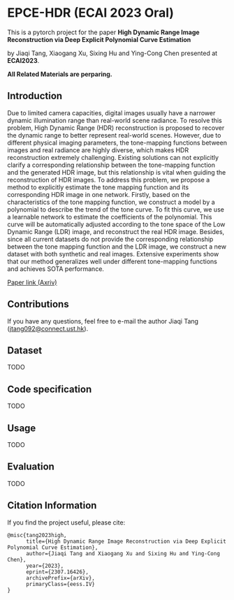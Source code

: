 # EPCE-HDR (ECAI 2023 Oral) 
This is a pytorch project for the paper **High Dynamic Range Image Reconstruction via Deep Explicit Polynomial Curve Estimation** 

by Jiaqi Tang, Xiaogang Xu, Sixing Hu and Ying-Cong Chen presented at **ECAI2023**.

**All Related Materials are perparing.**
## Introduction
Due to limited camera capacities, digital images usually have a narrower dynamic illumination range than real-world scene radiance. To resolve this problem, High Dynamic Range (HDR) reconstruction is proposed to recover the dynamic range to better represent real-world scenes. However, due to different physical imaging parameters, the tone-mapping functions between images and real radiance are highly diverse, which makes HDR reconstruction extremely challenging. Existing solutions can not explicitly clarify a corresponding relationship between the tone-mapping function and the generated HDR image, but this relationship is vital when guiding the reconstruction of HDR images. To address this problem, we propose a method to explicitly estimate the tone mapping function and its corresponding HDR image in one network. Firstly, based on the characteristics of the tone mapping function, we construct a model by a polynomial to describe the trend of the tone curve. To fit this curve, we use a learnable network to estimate the coefficients of the polynomial. This curve will be automatically adjusted according to the tone space of the Low Dynamic Range (LDR) image, and reconstruct the real HDR image. Besides, since all current datasets do not provide the corresponding relationship between the tone mapping function and the LDR image, we construct a new dataset with both synthetic and real images. Extensive experiments show that our method generalizes well under different tone-mapping functions and achieves SOTA performance.

[Paper link (Axriv)](https://arxiv.org/abs/2307.16426)

## Contributions
If you have any questions, feel free to e-mail the author Jiaqi Tang ([jtang092@connect.ust.hk](jtang092@connect.ust.hk)).

## Dataset

TODO

## Code specification

TODO

## Usage

TODO

## Evaluation

TODO

## Citation Information

If you find the project useful, please cite:

```
@misc{tang2023high,
      title={High Dynamic Range Image Reconstruction via Deep Explicit Polynomial Curve Estimation}, 
      author={Jiaqi Tang and Xiaogang Xu and Sixing Hu and Ying-Cong Chen},
      year={2023},
      eprint={2307.16426},
      archivePrefix={arXiv},
      primaryClass={eess.IV}
}
```
